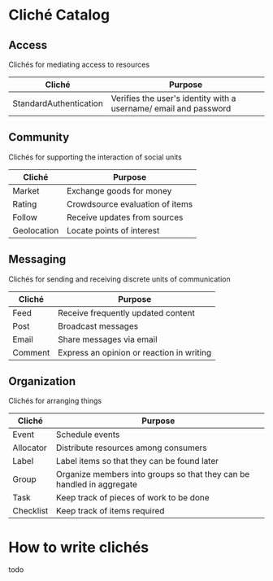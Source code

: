 Cliché Catalog
==============

Access
------
Clichés for mediating access to resources

| Cliché | Purpose |
| ------ | ------- |
| StandardAuthentication | Verifies the user's identity with a username/ email and password |

Community
---------
Clichés for supporting the interaction of social units

| Cliché | Purpose |
| ------ | ------- |
| Market | Exchange goods for money |
| Rating | Crowdsource evaluation of items |
| Follow | Receive updates from sources |
| Geolocation | Locate points of interest |


Messaging
---------
Clichés for sending and receiving discrete units of communication

| Cliché | Purpose |
| ------ | ------- |
| Feed | Receive frequently updated content |
| Post | Broadcast messages |
| Email | Share messages via email |
| Comment | Express an opinion or reaction in writing |

Organization
------------
Clichés for arranging things

| Cliché | Purpose |
| ------ | ------- |
| Event | Schedule events |
| Allocator | Distribute resources among consumers |
| Label | Label items so that they can be found later |
| Group | Organize members into groups so that they can be handled in aggregate |
| Task | Keep track of pieces of work to be done |
| Checklist | Keep track of items required |

How to write clichés
====================

todo

